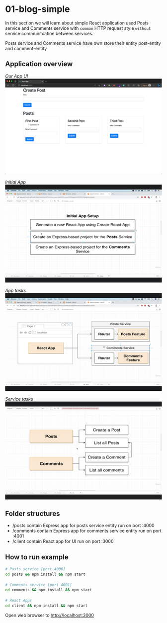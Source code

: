 # 01-blog-simple

In this section we will learn about simple React application used Posts service and Comments service with `common` HTTP request style `without` service communitcation between services.

Posts service and Comments service have own store their entity post-entity and comment-entity

## Application overview

*Our App UI*
![Our application UI](project-ui.png)

*Initial App*
![Initial application](initial-app.png)

*App tasks*
![Alt text](blog-app.png)

*Service tasks*
![Serivce tasks](posts-comments-services.png)

## Folder structures
- /posts contain Express app for posts service entity run on port :4000
- /comments contain Express app for comments service entity run on port :4001
- /client contain React app for UI run on port :3000


## How to run example
```sh
# Posts service [port 4000]
cd posts && npm install && npm start

# Comments service [port 4001]
cd comments && npm install && npm start

# React Apps
cd client && npm install && npm start

```

Open web browser to [http://localhost:3000](https://localhost:3000)